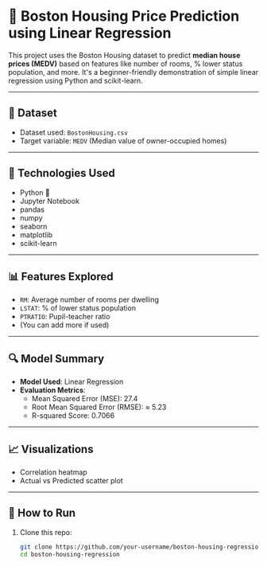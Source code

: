 # 🏡 Boston Housing Price Prediction using Linear Regression

This project uses the Boston Housing dataset to predict **median house prices (MEDV)** based on features like number of rooms,
% lower status population, and more. It's a beginner-friendly demonstration of simple linear regression using Python and scikit-learn.

---

## 📂 Dataset

- Dataset used: `BostonHousing.csv`
- Target variable: `MEDV` (Median value of owner-occupied homes)


---

## 🔧 Technologies Used

- Python 🐍
- Jupyter Notebook
- pandas
- numpy
- seaborn
- matplotlib
- scikit-learn

---

## 📊 Features Explored

- `RM`: Average number of rooms per dwelling
- `LSTAT`: % of lower status population
- `PTRATIO`: Pupil-teacher ratio
- (You can add more if used)

---

## 🔍 Model Summary

- **Model Used**: Linear Regression
- **Evaluation Metrics**:
  - Mean Squared Error (MSE): 27.4
  - Root Mean Squared Error (RMSE): ≈ 5.23
  - R-squared Score: 0.7066

---

## 📈 Visualizations

- Correlation heatmap
- Actual vs Predicted scatter plot

---

## 🚀 How to Run

1. Clone this repo:
   ```bash
   git clone https://github.com/your-username/boston-housing-regression.git
   cd boston-housing-regression
